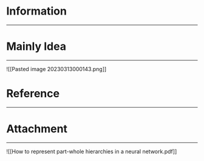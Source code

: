 # Information
---


# Mainly Idea
---
![[Pasted image 20230313000143.png]]

# Reference
---


# Attachment
---
![[How to represent part-whole hierarchies in a neural network.pdf]]
